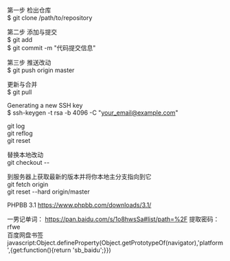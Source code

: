 第一步 检出仓库 <br>
$ git clone /path/to/repository <br>

第二步 添加与提交 <br>
$ git add <filename> <br>
$ git commit -m "代码提交信息" <br>

第三步 推送改动 <br>
$ git push origin master <br>

更新与合并 <br>
$ git pull <br>

Generating a new SSH key <br>
$ ssh-keygen -t rsa -b 4096 -C "your_email@example.com" <br>

git log <br>
git reflog <br>
git reset <id> <br>

替换本地改动 <br>
git checkout -- <filename> <br>

到服务器上获取最新的版本并将你本地主分支指向到它 <br>
git fetch origin <br>
git reset --hard origin/master <br>

PHPBB 3.1 https://www.phpbb.com/downloads/3.1/

一男记单词： https://pan.baidu.com/s/1o8hwsSa#list/path=%2F  提取密码：rfwe <br>
百度网盘书签 javascript:Object.defineProperty(Object.getPrototypeOf(navigator),'platform',{get:function(){return 'sb_baidu';}})
